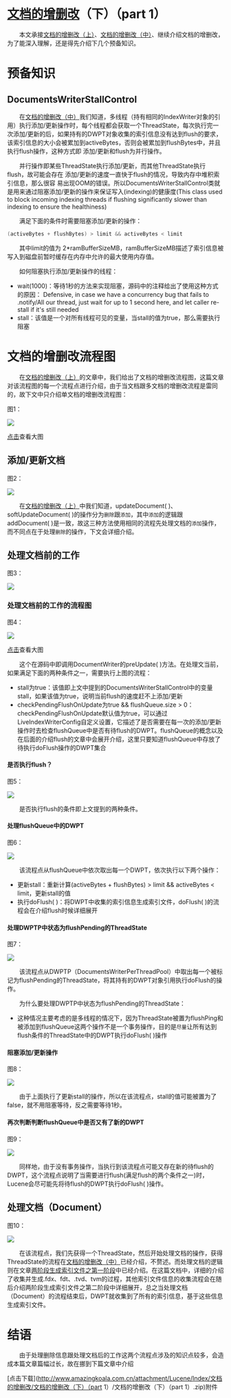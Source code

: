# [文档的增删改](https://www.amazingkoala.com.cn/Lucene/Index/)（下）（part 1）

&emsp;&emsp;本文承接[文档的增删改（上）](https://www.amazingkoala.com.cn/Lucene/Index/2019/0626/68.html)、[文档的增删改（中）](https://www.amazingkoala.com.cn/Lucene/Index/2019/0628/69.html)、继续介绍文档的增删改，为了能深入理解，还是得先介绍下几个预备知识。

# 预备知识

## DocumentsWriterStallControl
&emsp;&emsp;在[文档的增删改（中）](https://www.amazingkoala.com.cn/Lucene/Index/2019/0628/69.html)我们知道，多线程（持有相同的IndexWriter对象的引用）执行添加/更新操作时，每个线程都会获取一个ThreadState，每次执行完一次添加/更新的后，如果持有的DWPT对象收集的索引信息没有达到flush的要求，该索引信息的大小会被累加到activeBytes，否则会被累加到flushBytes中，并且执行flush操作，这种方式即 添加/更新和flush为并行操作。

&emsp;&emsp;并行操作即某些ThreadState执行添加/更新，而其他ThreadState执行flush，故可能会存在 添加/更新的速度一直快于flush的情况，导致内存中堆积索引信息，那么很容 易出现OOM的错误。所以DocumentsWriterStallControl类就是用来通过阻塞添加/更新的操作来保证写入(indexing)的健康度(This class used to block incoming indexing threads if flushing significantly slower than indexing to ensure the healthiness)

&emsp;&emsp;满足下面的条件时需要阻塞添加/更新的操作：

```java
(activeBytes + flushBytes) > limit && activeBytes < limit
```
&emsp;&emsp;其中limit的值为 2*ramBufferSizeMB，ramBufferSizeMB描述了索引信息被写入到磁盘前暂时缓存在内存中允许的最大使用内存值。

&emsp;&emsp;如何阻塞执行添加/更新操作的线程：

- wait(1000)：等待1秒的方法来实现阻塞，源码中的注释给出了使用这种方式的原因： Defensive, in case we have a concurrency bug that fails to .notify/All our thread, just wait for up to 1 second here, and let caller re-stall if it's still needed
- stall：该值是一个对所有线程可见的变量，当stall的值为true，那么需要执行阻塞


# 文档的增删改流程图

&emsp;&emsp;在[文档的增删改（上）](https://www.amazingkoala.com.cn/Lucene/Index/2019/0626/68.html)的文章中，我们给出了文档的增删改流程图，这篇文章对该流程图的每一个流程点进行介绍，由于当文档跟多文档的增删改流程是雷同的，故下文中只介绍单文档的增删改流程图：

图1：

<img src="文档的增删改（下）（part 1）-image/1.png">

[点击](http://www.amazingkoala.com.cn/uploads/lucene/index/%E6%96%87%E6%A1%A3%E7%9A%84%E5%A2%9E%E5%88%A0%E6%94%B9/%E6%96%87%E6%A1%A3%E7%9A%84%E5%A2%9E%E5%88%A0%E6%94%B9%EF%BC%88%E4%B8%8B%EF%BC%89%EF%BC%88part)查看大图

## 添加/更新文档

图2：

<img src="文档的增删改（下）（part 1）-image/2.png">

&emsp;&emsp;在[文档的增删改（上）](https://www.amazingkoala.com.cn/Lucene/Index/2019/0626/68.html)中我们知道，updateDocument( )、softUpdateDocument( )的操作分为`删除`跟`添加`，其中`添加`的逻辑跟addDocument( )是一致，故这三种方法使用相同的流程先处理文档的`添加`操作，而不同点在于处理`删除`的操作，下文会详细介绍。

## 处理文档前的工作

图3：

<img src="文档的增删改（下）（part 1）-image/3.png">

### 处理文档前的工作的流程图

图4：

<img src="文档的增删改（下）（part 1）-image/4.png">

[点击](http://www.amazingkoala.com.cn/uploads/lucene/index/%E6%96%87%E6%A1%A3%E7%9A%84%E5%A2%9E%E5%88%A0%E6%94%B9/%E6%96%87%E6%A1%A3%E7%9A%84%E5%A2%9E%E5%88%A0%E6%94%B9%EF%BC%88%E4%B8%8B%EF%BC%89%EF%BC%88part)查看大图

&emsp;&emsp;这个在源码中即调用DocumentWriter的preUpdate( )方法。在处理文当前，如果满足下面的两种条件之一，需要执行上图的流程：

- stall为true：该值即上文中提到的DocumentsWriterStallControl中的变量stall，如果该值为true，说明当前flush的速度赶不上添加/更新
- checkPendingFlushOnUpdate为true && flushQueue.size > 0：checkPendingFlushOnUpdate默认值为true，可以通过LiveIndexWriterConfig自定义设置，它描述了是否需要在每一次的添加/更新操作时去检查flushQueue中是否有待flush的DWPT。flushQueue的概念以及在后面的介绍flush的文章中会展开介绍，这里只要知道flushQueue中存放了待执行doFlush操作的DWPT集合

#### 是否执行flush？

图5：

<img src="文档的增删改（下）（part 1）-image/5.png">

&emsp;&emsp;是否执行flush的条件即上文提到的两种条件。

#### 处理flushQueue中的DWPT

图6：

<img src="文档的增删改（下）（part 1）-image/6.png">

&emsp;&emsp;该流程点从flushQueue中依次取出每一个DWPT，依次执行以下两个操作：

- 更新stall：重新计算(activeBytes + flushBytes) > limit && activeBytes < limit，更新stall的值
- 执行doFlush( )：将DWPT中收集的索引信息生成索引文件，doFlush( )的流程会在介绍flush时候详细展开

#### 处理DWPTP中状态为flushPending的ThreadState

图7：

<img src="文档的增删改（下）（part 1）-image/7.png">

&emsp;&emsp;该流程点从DWPTP（DocumentsWriterPerThreadPool）中取出每一个被标记为flushPending的ThreadState，将其持有的DWPT对象引用执行doFlush的操作。

&emsp;&emsp;为什么要处理DWPTP中状态为flushPending的ThreadState：

- 这种情况主要考虑的是多线程的情况下，因为ThreadState被置为flushPing和被添加到flushQueue这两个操作不是一个事务操作，目的是`尽量`让所有达到flush条件的ThreadState中的DWPT执行doFlush( )操作

#### 阻塞添加/更新操作

图8：

<img src="文档的增删改（下）（part 1）-image/8.png">

&emsp;&emsp;由于上面执行了更新stall的操作，所以在该流程点，stall的值可能被置为了false，就不用阻塞等待，反之需要等待1秒。

#### 再次判断判断flushQueue中是否又有了新的DWPT

图9：

<img src="文档的增删改（下）（part 1）-image/9.png">

&emsp;&emsp;同样地，由于没有事务操作，当执行到该流程点可能又存在新的待flush的DWPT，这个流程点说明了当需要进行flush(满足flush的两个条件之一)时，Lucene会尽可能先将待flush的DWPT执行doFlush( )操作。

## 处理文档（Document）

图10：

<img src="文档的增删改（下）（part 1）-image/10.png">

&emsp;&emsp;在该流程点，我们先获得一个ThreadState，然后开始处理文档的操作，获得ThreadState的流程在[文档的增删改（中）](https://www.amazingkoala.com.cn/Lucene/Index/2019/0628/69.html)已经介绍，不赘述。而处理文档的逻辑则在文章[两阶段生成索引文件之第一阶段](https://www.amazingkoala.com.cn/Lucene/Index/2019/0521/61.html)中已经介绍。在这篇文档中，详细的介绍了收集并生成.fdx、fdt、.tvd、tvm的过程，其他索引文件信息的收集流程会在随后介绍两阶段生成索引文件之第二阶段中详细展开，总之当处理文档（Document）的流程结束后，DWPT就收集到了所有的索引信息，基于这些信息生成索引文件。

# 结语

&emsp;&emsp;由于处理删除信息跟处理文档后的工作这两个流程点涉及的知识点较多，会造成本篇文章篇幅过长，故在挪到下篇文章中介绍

[点击下载](http://www.amazingkoala.com.cn/attachment/Lucene/Index/文档的增删改/文档的增删改（下）（part 1）/文档的增删改（下）（part 1）.zip)附件
